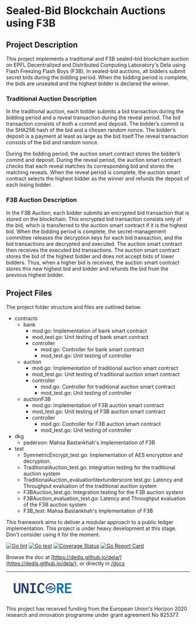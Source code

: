 # Sealed-Bid Blockchain Auctions using F3B

## Project Description

This project implements a traditional and F3B sealed-bid blockchain auction on EPFL Decentralized and Distributed Computing Laboratory's Dela using Flash Freezing Flash Boys (F3B).  In sealed-bid auctions, all bidders submit secret bids during the bidding period. When the bidding period is complete, the bids are unsealed and the highest bidder is declared the winner.

### Traditional Auction Description
In the traditional auction, each bidder submits a bid transaction during the bidding period and a reveal transaction during the reveal period. The bid transaction consists of both a commit and deposit. The bidder’s commit is the SHA256 hash of the bid and a chosen random nonce. The bidder’s deposit is a payment at least as large as the bid itself.The reveal transaction consists of the bid and random nonce. 

During the bidding period, the auction smart contract stores the bidder’s commit and deposit. During the reveal period, the auction smart contract checks that each reveal matches its corresponding bid and stores the matching reveals. When the reveal period is complete, the auction smart contract selects the highest bidder as the winner and refunds the deposit of each losing bidder. 

### F3B Auction Description
In the F3B Auction, each bidder submits an encrypted bid transaction that is stored on the blockchain. This encrypted bid transaction consists only of the bid, which is transferred to the auction smart contract if it is the highest bid. When the bidding period is complete, the secret-management committee releases the decryption keys for each bid transaction, and the bid transactions are decrypted and executed. The auction smart contract then receives the executed bid transactions. The auction smart contract stores the bid of the highest bidder and does not accept bids of lower bidders. Thus, when a higher bid is received, the auction smart contract stores this new highest bid and bidder and refunds the bid from the previous highest bidder.

## Project Files

The project folder structure and files are outlined below:
 * contracts
     * bank
         * mod.go: Implementation of bank smart contract
         * mod_test.go: Unit testing of bank smart contract
         * controller
             * mod.go: Controller for bank smart contract
             * mod_test.go: Unit testing of controller
     * auction
         * mod.go: Implementation of traditional auction smart contract
         * mod_test.go: Unit testing of traditional auction smart contract
         * controller
             * mod.go: Controller for traditional auction smart contract
             * mod_test.go: Unit testing of controller
     * auctionF3B
         * mod.go: Implementation of F3B auction smart contract
         * mod_test.go: Unit testing of F3B auction smart contract
         * controller
             * mod.go: Controller for F3B auction smart contract
             * mod_test.go: Unit testing of controller
 * dkg
     * pederson: Mahsa Bastankhah's implementation of F3B
 * test
     * SymmetricEncrypt_test.go: Implementation of AES encryption and decryption.
     * TraditionalAuction_test.go: Integration testing for the traditional auction system
     * TraditionalAuction_evaluation\textunderscore test.go: Latency and Throughput evaluation of the traditional auction system
     * F3BAuction_test.go: Integration testing for the F3B auction system
     * F3BAuction_evaluation_test.go: Latency and Throughput evaluation of the F3B auction system
     * F3B_test: Mahsa Bastankhah's implementation of F3B

This framework aims to deliver a modular approach to a public ledger implementation. This project is under heavy development at this stage. Don't consider using it for the moment.

[![Go lint](https://github.com/dedis/dela/workflows/Go%20lint/badge.svg)](https://github.com/dedis/dela/actions?query=workflow%3A%22Go+lint%22)
[![Go test](https://github.com/dedis/dela/workflows/Go%20test/badge.svg)](https://github.com/dedis/dela/actions?query=workflow%3A%22Go+test%22)
[![Coverage Status](https://coveralls.io/repos/github/dedis/dela/badge.svg?branch=master)](https://coveralls.io/github/dedis/dela?branch=master)
[![Go Report Card](https://goreportcard.com/badge/github.com/dedis/dela)](https://goreportcard.com/report/github.com/dedis/dela)

Browse the doc at
[https://dedis.github.io/dela/](https://dedis.github.io/dela/), or
directly in [/docs](/docs)

---

<img width="200px" src="docs/unicore_logo.png"/>

This project has received funding from the European Union's Horizon 2020 
research and innovation programme under grant agreement No 825377.
